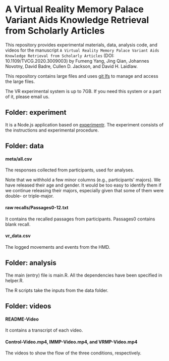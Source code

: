 # A Virtual Reality Memory Palace Variant Aids Knowledge Retrieval from Scholarly Articles

This repository provides experimental materials, data, analysis code, and videos for the manuscript ``A Virtual Reality Memory Palace Variant Aids Knowledge Retrieval from Scholarly Articles`` (DOI: 10.1109/TVCG.2020.3009003) by Fumeng Yang, Jing Qian, Johannes Novotny, David Badre, Cullen D. Jackson, and David H. Laidlaw.

This repository contains large files and uses [git lfs](https://git-lfs.github.com/) to manage and access the large files.

The VR experimental system is up to 7GB. If you need this system or a part of it, please email us.

## Folder: experiment

It is a Node.js application based on [experimentr](https://github.com/codementum/experimentr). The experiment consists of the instructions and experimental procedure.


## Folder: data

#### meta/all.csv 

The responses collected from participants, used for analyses. 

Note that we withhold a few minor columns (e.g., participants' majors). We have released their age and gender. It would be too easy to identify them if we continue releasing their majors, especially given that some of them were double- or triple-major.


#### raw recalls/Passages0-12.txt

It contains the recalled passages from participants.
Passages0 contains blank recall.

#### vr_data.csv

The logged movements and events from the HMD.

## Folder: analysis

The main (entry) file is main.R. All the dependencies have been specified in helper.R.

The R scripts take the inputs from the data folder.

## Folder: videos

#### README-Video

It contains a transcript of each video.

#### Control-Video.mp4, IMMP-Video.mp4, and VRMP-Video.mp4

The videos to show the flow of the three conditions, respectively.

